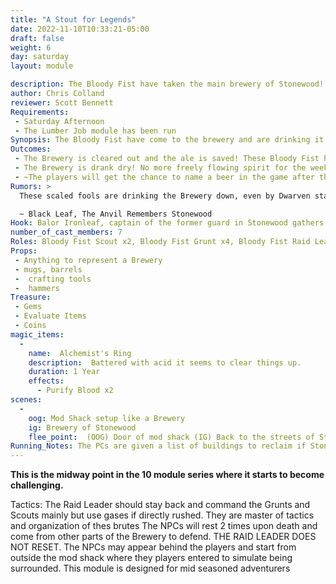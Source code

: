 ```yaml
---
title: "A Stout for Legends"
date: 2022-11-10T10:33:21-05:00
draft: false
weight: 6
day: saturday
layout: module

description: The Bloody Fist have taken the main brewery of Stonewood! Without it the townsfolk won’t be able to suffer the occupation without strong brews and spirits. A Raid Leader took a group of Bloody Fist into the Brewery to drink it dry!
author: Chris Colland 
reviewer: Scott Bennett
Requirements: 
 - Saturday Afternoon
 - The Lumber Job module has been run
Synopsis: The Bloody Fist have come to the brewery and are drinking it dry! This band of Uruk’s are smashing everything and getting drunk, starting fights with each other. 
Outcomes: 
 - The Brewery is cleared out and the ale is saved! These Bloody Fist have an extremely high alcohol tolerance and will get the whole camp drunk on Dwarven Ale if they are able. If the PCs save the Brewery, Balor Ironleaf will promise them a beer to be named after the act of heroism 
 - The Brewery is drank dry! No more freely flowing spirit for the weekend in Stonewood! The people will drop in mood and morale if they hear the Brewery was emptied. This was their last way to feel hope in town. This is detailed in the section “No More Ale” 
 - ~The players will get the chance to name a beer in the game after their deeds. Balor Ironleaf will ask them to pick a name after the module if they succeed~
Rumors: > 
  These scaled fools are drinking the Brewery down, even by Dwarven standards! I don’t know how they can walk after these indulgences, I am in envy personally. However, if something isn’t done soon, we will be into winter without spirits and that is a fate worse than death in a Dwarven city.

  ~ Black Leaf, The Anvil Remembers Stonewood
Hook: Balor Ironleaf, captain of the former guard in Stonewood gathers a small band of low adventures.
number_of_cast_members: 7
Roles: Bloody Fist Scout x2, Bloody Fist Grunt x4, Bloody Fist Raid Leader, Balor Ironleaf
Props: 
 - Anything to represent a Brewery
 - mugs, barrels
 -  crafting tools
 -  hammers
Treasure: 
 - Gems
 - Evaluate Items
 - Coins
magic_items: 
  - 
    name:  Alchemist's Ring
    description:  Battered with acid it seems to clear things up. 
    duration: 1 Year
    effects: 
      - Purify Blood x2
scenes: 
  - 
    oog: Mod Shack setup like a Brewery
    ig: Brewery of Stonewood 
    flee_point:  (OOG) Door of mod shack (IG) Back to the streets of Stonewood
Running_Notes: The PCs are given a list of buildings to reclaim if Stonewood is to be theirs again. 
---
```


**This is the midway point in the 10 module series where it starts to become challenging.** 


Tactics: The Raid Leader should stay back and command the Grunts and Scouts mainly but use gases if directly rushed. They are master of tactics and organization of thes brutes The NPCs will rest 2 times upon death and come from other parts of the Brewery to defend. THE RAID LEADER DOES NOT RESET. The NPCs may appear behind the players and start from outside the mod shack where they players entered to simulate being surrounded. This module is designed for mid seasoned adventurers 
